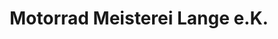 ---
title: "Motorrad Meisterei Lange e.K."
url: /hehlen/motorrad-meisterei-lange-e-k/
shop: Motorrad
---